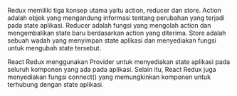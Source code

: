 Redux memiliki tiga konsep utama yaitu action, reducer dan store. Action adalah objek yang mengandung informasi tentang perubahan yang terjadi pada state aplikasi. Reducer adalah fungsi yang mengolah action dan mengembalikan state baru berdasarkan action yang diterima. Store adalah sebuah wadah yang menyimpan state aplikasi dan menyediakan fungsi untuk mengubah state tersebut.

React Redux menggunakan Provider untuk menyediakan state aplikasi pada seluruh komponen yang ada pada aplikasi. Selain itu, React Redux juga menyediakan fungsi connect() yang memungkinkan komponen untuk terhubung dengan state aplikasi.